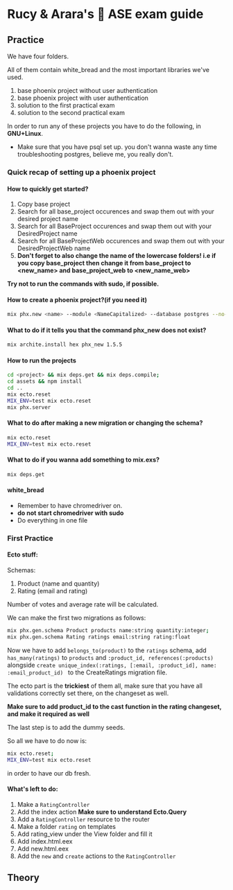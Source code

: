 # Rucy & Arara's :parrot: ASE exam guide

## Practice

We have four folders.

All of them contain white_bread and the most important libraries we've used.

1. base phoenix project without user authentication
2. base phoenix project with user authentication
3. solution to the first practical exam
4. solution to the second practical exam

In order to run any of these projects you have to do the following, in **GNU+Linux**.

* Make sure that you have psql set up. you don't wanna waste any time troubleshooting postgres, believe me, you really don't.

### Quick recap of setting up a phoenix project

#### How to quickly get started?

1. Copy base project
2. Search for all base_project occurences and swap them out with your desired project name
3. Search for all BaseProject occurences and swap them out with your DesiredProject name
4. Search for all BaseProjectWeb occurences and swap them out with your DesiredProjectWeb name
5. **Don't forget to also change the name of the lowercase folders! i.e if you copy base_project then change it from base_project to <new_name> and base_project_web to <new_name_web>**

**Try not to run the commands with sudo, if possible.**

#### How to create a phoenix project?(if you need it)

``` sh
mix phx.new <name> --module <NameCapitalized> --database postgres --no-dashboard
```

#### What to do if it tells you that the command phx_new does not exist?

``` sh
mix archite.install hex phx_new 1.5.5
```

#### How to run the projects

``` sh
cd <project> && mix deps.get && mix deps.compile;
cd assets && npm install
cd ..
mix ecto.reset
MIX_ENV=test mix ecto.reset
mix phx.server

```

#### What to do after making a new migration or changing the schema?

``` sh
mix ecto.reset
MIX_ENV=test mix ecto.reset
```

#### What to do if you wanna add something to mix.exs?

``` sh
mix deps.get
```

#### white_bread

* Remember to have chromedriver on.
* **do not start chromedriver with sudo**
* Do everything in one file

### First Practice

#### Ecto stuff:

Schemas:

1. Product (name and quantity)
2. Rating (email and rating)

Number of votes and average rate will be calculated.

We can make the first two migrations as follows:

``` sh
mix phx.gen.schema Product products name:string quantity:integer;
mix phx.gen.schema Rating ratings email:string rating:float

```

Now we have to add `belongs_to(product)` to the `ratings` schema, add `has_many(ratings)` to `products` and `:product_id, references(:products)` alongside `create unique_index(:ratings, [:email, :product_id], name: :email_product_id)
` to the CreateRatings migration file.

The ecto part is the **trickiest** of them all, make sure that you have all validations correctly set there, on the changeset as well.

**Make sure to add product_id to the cast function in the rating changeset, and make it required as well**

The last step is to add the dummy seeds.

So all we have to do now is:

``` sh
mix ecto.reset;
MIX_ENV=test mix ecto.reset
```

in order to have our db fresh.

#### What's left to do:

1. Make a `RatingController`
2. Add the index action **Make sure to understand Ecto.Query**
3. Add a `RatingController` resource to the router
4. Make a folder `rating` on templates
5. Add rating_view under the View folder and fill it
6. Add index.html.eex
7. Add new.html.eex
8. Add the `new` and `create` actions to the `RatingController`

## Theory

